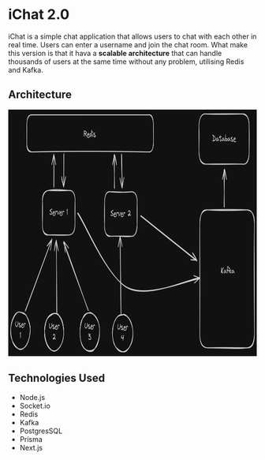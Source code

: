 # iChat 2.0

iChat is a simple chat application that allows users to chat with each other in real time. Users can enter a username
and join the chat room.
What make this version is that it hava a <strong>scalable architecture</strong> that can handle thousands of users at
the same time without any problem, utilising Redis and Kafka.

## Architecture

<img src="./images/architecture.png" height="500" /> 


## Technologies Used

- Node.js
- Socket.io
- Redis
- Kafka
- PostgresSQL
- Prisma
- Next.js


